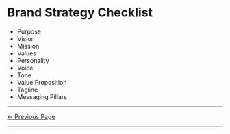 ﻿# Brand Strategy Checklist

- Purpose
- Vision
- Mission
- Values
- Personality
- Voice
- Tone
- Value Proposition
- Tagline
- Messaging Pillars

<hr/>

[<- Previous Page](./purpose.md)

<hr/>
